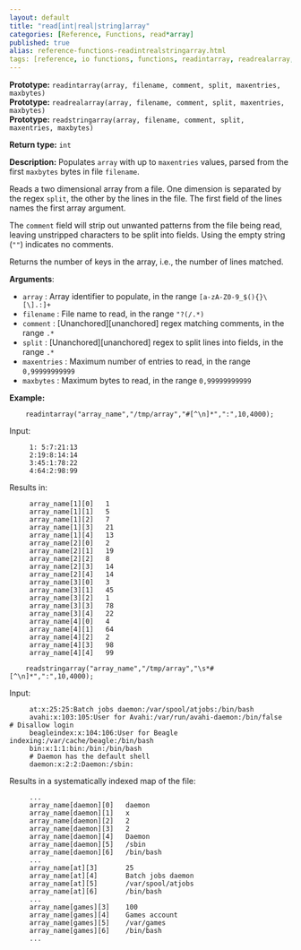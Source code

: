 ```yaml
---
layout: default
title: "read[int|real|string]array"
categories: [Reference, Functions, read*array]
published: true
alias: reference-functions-readintrealstringarray.html
tags: [reference, io functions, functions, readintarray, readrealarray, readstringarray]
---
```


**Prototype:** `readintarray(array, filename, comment, split, maxentries, maxbytes)`<br>
**Prototype:** `readrealarray(array, filename, comment, split, maxentries, maxbytes)`<br>
**Prototype:** `readstringarray(array, filename, comment, split, maxentries, maxbytes)`

**Return type:** `int`

**Description:** Populates `array` with up to `maxentries` values, parsed from 
the first `maxbytes` bytes in file `filename`.

Reads a two dimensional array from a file. One dimension is separated by the 
regex `split`, the other by the lines in the file. The first field of the 
lines names the first array argument.

The `comment` field will strip out unwanted patterns from the file being
read, leaving unstripped characters to be split into fields. Using the
empty string (`""`) indicates no comments.

Returns the number of keys in the array, i.e., the number of
lines matched.

**Arguments**:

* `array` : Array identifier to populate, in the range
`[a-zA-Z0-9_$(){}\[\].:]+`
* `filename` : File name to read, in the range `"?(/.*)`
* `comment` : [Unanchored][unanchored] regex matching comments, in the range `.*`
* `split` : [Unanchored][unanchored] regex to split lines into fields, in the range `.*`
* `maxentries` : Maximum number of entries to read, in the range
`0,99999999999`
* `maxbytes` : Maximum bytes to read, in the range `0,99999999999`   

**Example:**

```cf3
    readintarray("array_name","/tmp/array","#[^\n]*",":",10,4000);
```

Input:

```cf3
     1: 5:7:21:13
     2:19:8:14:14
     3:45:1:78:22
     4:64:2:98:99
```

Results in:

```cf3
     array_name[1][0]   1
     array_name[1][1]   5
     array_name[1][2]   7
     array_name[1][3]   21
     array_name[1][4]   13
     array_name[2][0]   2
     array_name[2][1]   19
     array_name[2][2]   8
     array_name[2][3]   14
     array_name[2][4]   14
     array_name[3][0]   3
     array_name[3][1]   45
     array_name[3][2]   1
     array_name[3][3]   78
     array_name[3][4]   22
     array_name[4][0]   4
     array_name[4][1]   64
     array_name[4][2]   2
     array_name[4][3]   98
     array_name[4][4]   99
```

```cf3
    readstringarray("array_name","/tmp/array","\s*#[^\n]*",":",10,4000);
```

Input:

```cf3
     at:x:25:25:Batch jobs daemon:/var/spool/atjobs:/bin/bash
     avahi:x:103:105:User for Avahi:/var/run/avahi-daemon:/bin/false    # Disallow login
     beagleindex:x:104:106:User for Beagle indexing:/var/cache/beagle:/bin/bash
     bin:x:1:1:bin:/bin:/bin/bash
     # Daemon has the default shell
     daemon:x:2:2:Daemon:/sbin:
```

Results in a systematically indexed map of the file:

```cf3
     ...
     array_name[daemon][0]   daemon
     array_name[daemon][1]   x
     array_name[daemon][2]   2
     array_name[daemon][3]   2
     array_name[daemon][4]   Daemon
     array_name[daemon][5]   /sbin
     array_name[daemon][6]   /bin/bash
     ...
     array_name[at][3]       25
     array_name[at][4]       Batch jobs daemon
     array_name[at][5]       /var/spool/atjobs
     array_name[at][6]       /bin/bash
     ...
     array_name[games][3]    100
     array_name[games][4]    Games account
     array_name[games][5]    /var/games
     array_name[games][6]    /bin/bash
     ...
```
